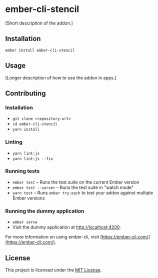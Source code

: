 ember-cli-stencil
==============================================================================

[Short description of the addon.]

Installation
------------------------------------------------------------------------------

```
ember install ember-cli-stencil
```


Usage
------------------------------------------------------------------------------

[Longer description of how to use the addon in apps.]


Contributing
------------------------------------------------------------------------------

### Installation

* `git clone <repository-url>`
* `cd ember-cli-stencil`
* `yarn install`

### Linting

* `yarn lint:js`
* `yarn lint:js --fix`

### Running tests

* `ember test` – Runs the test suite on the current Ember version
* `ember test --server` – Runs the test suite in "watch mode"
* `yarn test` – Runs `ember try:each` to test your addon against multiple Ember versions

### Running the dummy application

* `ember serve`
* Visit the dummy application at [http://localhost:4200](http://localhost:4200).

For more information on using ember-cli, visit [https://ember-cli.com/](https://ember-cli.com/).

License
------------------------------------------------------------------------------

This project is licensed under the [MIT License](LICENSE.md).
